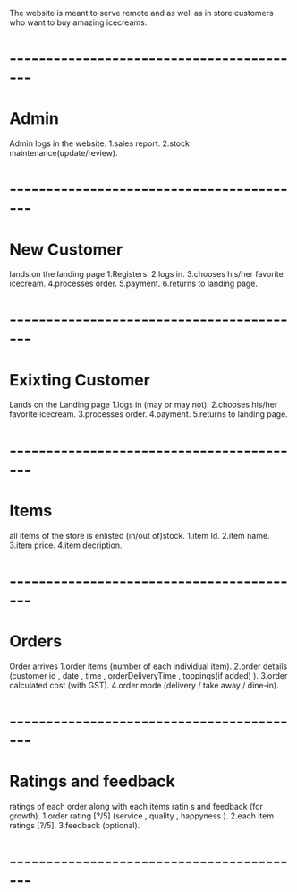 The website is meant to serve remote and as well as in store customers who want to buy amazing icecreams.

# -----------------------------------------
# Admin 
Admin logs in the website.
    1.sales report. 
    2.stock maintenance(update/review). 
# -----------------------------------------
# New Customer
lands on the landing page
    1.Registers.
    2.logs in.
    3.chooses his/her favorite icecream.
    4.processes order.
    5.payment.
    6.returns to landing page.
# -----------------------------------------
# Exixting Customer
Lands on the Landing page
    1.logs in (may or may not).
    2.chooses his/her favorite icecream.
    3.processes order.
    4.payment.
    5.returns to landing page.
# -----------------------------------------
# Items
all items of the store is enlisted (in/out of)stock.
    1.item Id.
    2.item name.
    3.item price.
    4.item decription.
# -----------------------------------------
# Orders
Order arrives
    1.order items (number of each individual item).
    2.order details (customer id , date , time , orderDeliveryTime , toppings(if added) ).
    3.order calculated cost (with GST).
    4.order mode (delivery / take away / dine-in).
# -----------------------------------------
# Ratings and feedback
ratings of each order along with each items ratin s and feedback (for growth).
    1.order rating [?/5] (service , quality , happyness ).
    2.each item ratings [?/5].
    3.feedback (optional).
# -----------------------------------------
